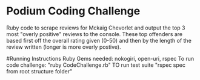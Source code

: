 # Podium Coding Challenge 
Ruby code to scrape reviews for Mckaig Chevorlet and output the top 3 most "overly positive" reviews to the console.
These top offenders are based first off the overall rating given (0-50) and then by the length of the review written (longer is more overly postive).

#Running Instructions
Ruby Gems needed: nokogiri, open-uri, rspec
To run code challenge: "ruby CodeChallenge.rb"
TO run test suite "rspec spec from root structure folder"

